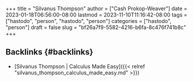+++
title = "Silvanus Thompson"
author = ["Cash Prokop-Weaver"]
date = 2023-01-18T06:56:00-08:00
lastmod = 2023-11-10T11:16:42-08:00
tags = ["hastodo", "person", "hastodo", "person"]
categories = ["hastodo", "person"]
draft = false
slug = "bf26a7f9-5582-4216-b6fa-8c476f741b8c"
+++

## Backlinks {#backlinks}

-   [Silvanus Thompson | Calculus Made Easy]({{< relref "silvanus_thompson_calculus_made_easy.md" >}})

